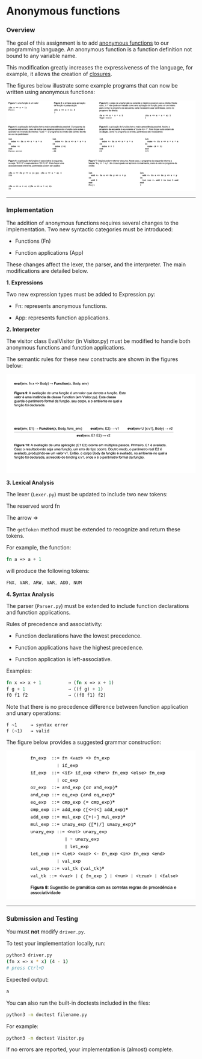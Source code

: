 # Anonymous functions

### Overview
The goal of this assignment is to add [anonymous functions](https://en.wikipedia.org/wiki/Anonymous_function) to our programming language.
An anonymous function is a function definition not bound to any variable name.

This modification greatly increases the expressiveness of the language, for example, it allows the creation of [closures](https://en.wikipedia.org/wiki/Closure_(computer_programming)).

The figures below illustrate some example programs that can now be written using anonymous functions:

![Screenshot](../assets/images/anonymousFunctions1.png)

---
### Implementation

The addition of anonymous functions requires several changes to the implementation.
Two new syntactic categories must be introduced:

- Functions (Fn)

- Function applications (App)

These changes affect the lexer, the parser, and the interpreter.
The main modifications are detailed below.

**1. Expressions**

Two new expression types must be added to Expression.py:

- Fn: represents anonymous functions.

- App: represents function applications.

**2. Interpreter**

The visitor class EvalVisitor (in Visitor.py) must be modified to handle both anonymous functions and function applications.

The semantic rules for these new constructs are shown in the figures below:

![Screenshot](../assets/images/anonymousFunctions2.png)

**3. Lexical Analysis**

The lexer (``Lexer.py``) must be updated to include two new tokens:

The reserved word fn

The arrow =>

The ``getToken`` method must be extended to recognize and return these tokens.

For example, the function:

```php
fn a => a + 1
```
will produce the following tokens:

```css
FNX, VAR, ARW, VAR, ADD, NUM
```

**4. Syntax Analysis**

The parser (``Parser.py``) must be extended to include function declarations and function applications.

Rules of precedence and associativity:

- Function declarations have the lowest precedence.

- Function applications have the highest precedence.

- Function application is left-associative.

Examples:

```php
fn x => x + 1          → (fn x => x + 1)
f g + 1                → ((f g) + 1)
f0 f1 f2               → ((f0 f1) f2)
```

Note that there is no precedence difference between function application and unary operations:

```nginx
f ~1     → syntax error
f (~1)   → valid
```

The figure below provides a suggested grammar construction:

![Screenshot](../assets/images/anonymousFunctions3.png)


---
### Submission and Testing

You must **not** modify ``driver.py``.

To test your implementation locally, run:

```Bash
python3 driver.py
(fn x => x * x) (4 - 1)
# press Ctrl+D
```
Expected output:
```Bash
a
```

You can also run the built-in doctests included in the files:
```Bash
python3 -m doctest filename.py
```

For example:
```Bash
python3 -m doctest Visitor.py
```
If no errors are reported, your implementation is (almost) complete.